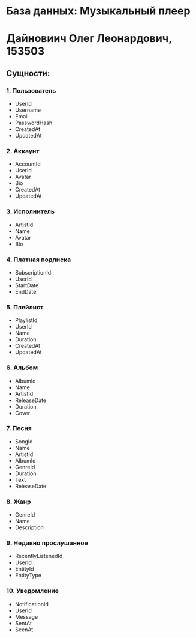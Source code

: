 # База данных: Музыкальный плеер
# Дайновиич Олег Леонардович, 153503

## Сущности:

### 1. Пользователь
- UserId
- Username
- Email
- PasswordHash
- CreatedAt
- UpdatedAt
### 2. Аккаунт
- AccountId
- UserId
- Avatar
- Bio
- CreatedAt
- UpdatedAt
### 3. Исполнитель
- ArtistId
- Name
- Avatar
- Bio
### 4. Платная подписка
- SubscriptionId
- UserId
- StartDate
- EndDate
### 5. Плейлист
- PlaylistId
- UserId
- Name
- Duration
- CreatedAt
- UpdatedAt
### 6. Альбом
- AlbumId
- Name
- ArtistId
- ReleaseDate
- Duration
- Cover
### 7. Песня
- SongId
- Name
- ArtistId
- AlbumId
- GenreId
- Duration
- Text
- ReleaseDate
### 8. Жанр
- GenreId
- Name
- Description
### 9. Недавно прослушанное
- RecentlyListenedId
- UserId
- EntityId
- EntityType
### 10. Уведомление
- NotificationId
- UserId
- Message
- SentAt
- SeenAt
